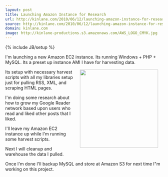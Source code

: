 ```yaml
---
layout: post
title: Launching Amazon Instance for Research
url: http://kinlane.com/2010/06/12/launching-amazon-instance-for-research/
source: http://kinlane.com/2010/06/12/launching-amazon-instance-for-research/
domain: kinlane.com
image: http://kinlane-productions.s3.amazonaws.com/AWS_LOGO_CMYK.jpg
---
```

{% include JB/setup %}<p>I'm launching a new Amazon EC2 instance. Its running Windows + PHP + MySQL. Its a preset up instance AMI I have for harvesting data.<img class="alignnone" style="padding: 15px;" title="Amazon Web Services" src="http://kinlane-productions.s3.amazonaws.com/AWS_LOGO_CMYK.jpg" alt="" width="250" align="right" /><p></p>
Its setup with necessary harvest scripts with all my libraries setup just for pulling RSS, XML, and scraping HTML pages.<p></p>
I'm doing some research about how to grow my Google Reader network based upon users who read and liked other posts that I liked.<p></p>
I'll leave my Amazon EC2 instance up while I'm running some harvest scripts.<p></p>
Next I will cleanup and warehouse the data I pulled.<p></p>
Once I'm done I'll backup MySQL and store at Amazon S3 for next time I"m working on this project.</p>
